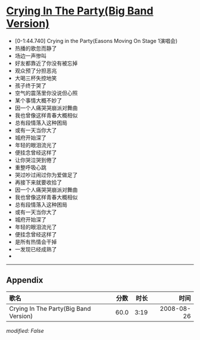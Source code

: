 # [Crying In The Party(Big Band Version)](https://music.163.com/song?id=64981)

* [0-1:44.740] Crying in the Party(Easons Moving On Stage 1演唱会)
* 热播的歌忽而静了
* 场边一声惨叫
* 好友都靠近了你没有被忘掉
* 观众预了分担恶兆
* 大喝三杯失控地笑
* 孩子终于哭了
* 空气的震荡里你没说但心照
* 某个事情大概不妙了
* 因一个人痛哭哭崩派对舞曲
* 我也曾像这样青春大概相似
* 总有段情落入这种困局
* 或有一天当你大了
* 城府开始深了
* 年轻的眼泪流光了
* 便挂念曾经这样了
* 让你哭泣哭到倦了
* 重整呼吸心跳
* 哭过吵过闹过你为爱做足了
* 再接下来就要收拾了
* 因一个人痛哭哭崩派对舞曲
* 我也曾像这样青春大概相似
* 总有段情落入这种困局
* 或有一天当你大了
* 城府开始深了
* 年轻的眼泪流光了
* 便挂念曾经这样了
* 是所有热情会干掉
* 一发现已经成熟了
* 


---

## Appendix

|歌名|分数|时长|时间|
|:---|:---:|---:|---:|
|Crying In The Party(Big Band Version)|60.0|3:19|2008-08-26

*modified: False*